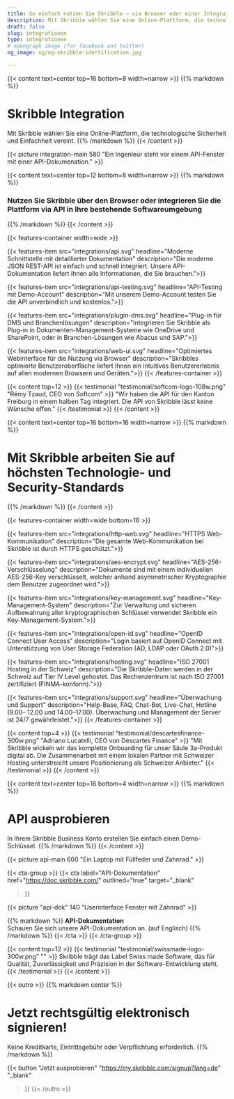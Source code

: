 ```yaml
---
title: So einfach nutzen Sie Skribble – via Browser oder einer Integration
description: Mit Skribble wählen Sie eine Online-Plattform, die technologische Sicherheit und Einfachheit vereint. Nutzen Sie Skribble über den Browser oder integrieren Sie die Plattform.
draft: false
slug: integrationen
type: integrationen
# opengraph image (for facebook and twitter)
og_image: og/og-skribble-identification.jpg

---
```


{{< content text=center top=16 bottom=8 width=narrow >}}
{{% markdown %}}
# Skribble Integration
Mit Skribble wählen Sie eine Online-Plattform, die
technologische Sicherheit und Einfachheit vereint.
{{% /markdown %}}
{{< /content >}}

{{< picture integration-main 580 "Ein Ingenieur steht vor einem API-Fenster mit einer API-Dokumenation." >}}

{{< content text=center top=12 bottom=8 width=narrow >}}
{{% markdown %}}
### Nutzen Sie Skribble über den Browser oder integrieren Sie die Plattform via API in Ihre bestehende Softwareumgebung
{{% /markdown %}}
{{< /content >}}

{{< features-container width=wide >}}

  {{< features-item src="integrations/api.svg"
    headline="Moderne Schnittstelle mit detaillierter Dokumentation"
    description="Die moderne JSON REST-API ist einfach und schnell integriert. Unsere API-Dokumentation liefert Ihnen alle Informationen, die Sie brauchen.">}}

  {{< features-item src="integrations/api-testing.svg"
    headline="API-Testing mit Demo-Account"
    description="Mit unserem Demo-Account testen Sie die API unverbindlich und kostenlos.">}}

  {{< features-item src="integrations/plugin-dms.svg"
    headline="Plug-in für DMS und Branchenlösungen"
    description="Integrieren Sie Skribble als Plug-in in Dokumenten-Management-Systeme wie OneDrive und SharePoint, oder in Branchen-Lösungen wie Abacus und SAP.">}}

  {{< features-item src="integrations/web-ui.svg"
    headline="Optimiertes Webinterface für die Nutzung via Browser"
    description="Skribbles optimierte Benutzeroberfläche liefert Ihnen ein intuitives Benutzererlebnis auf allen modernen Browsern und Geräten.">}}
{{< /features-container >}}

[//]: # (--------------------------------------------------------------------------------------------------------------)

{{< content top=12 >}}
{{< testimonial "testimonial/softcom-logo-108w.png" "Rémy Tzaud, CEO von Softcom" >}}
"Wir haben die API für den Kanton Freiburg in einem halben Tag integriert. Die API von Skribble lässt keine Wünsche offen."
{{< /testimonial >}}
{{< /content >}}

[//]: # (--------------------------------------------------------------------------------------------------------------)

{{< content text=center top=16 bottom=16 width=narrow >}}
{{% markdown %}}
# Mit Skribble arbeiten Sie auf höchsten Technologie- und Security-Standards
{{% /markdown %}}
{{< /content >}}

{{< features-container width=wide bottom=16 >}}

  {{< features-item src="integrations/http-web.svg"
    headline="HTTPS Web-Kommunikation"
    description="Die gesamte Web-Kommunikation bei Skribble ist durch HTTPS geschützt.">}}

  {{< features-item src="integrations/aes-encrypt.svg"
    headline="AES-256-Verschlüsselung"
    description="Dokumente sind mit einem individuellen AES-256-Key verschlüsselt, welcher anhand asymmetrischer Kryptographie dem Benutzer zugeordnet wird.">}}

  {{< features-item src="integrations/key-management.svg"
    headline="Key-Management-System"
    description="Zur Verwaltung und sicheren Aufbewahrung aller kryptographischen Schlüssel verwendet Skribble ein Key-Management-System.">}}

  {{< features-item src="integrations/open-id.svg"
    headline="OpenID Connect User Access"
    description="Login basiert auf OpenID Connect mit Unterstützung von User Storage Federation (AD, LDAP oder OAuth 2.0)">}}

  {{< features-item src="integrations/hosting.svg"
    headline="ISO 27001 Hosting in der Schweiz"
    description="Die Skribble-Daten werden in der Schweiz auf Tier IV Level gehostet. Das Rechenzentrum ist nach ISO 27001 zertifiziert (FINMA-konform).">}}

  {{< features-item src="integrations/support.svg"
    headline="Überwachung und Support"
    description="Help-Base, FAQ, Chat-Bot, Live-Chat, Hotline (9.00– 12.00 und 14.00–17.00). Überwachung und Management der Server ist 24/7 gewährleistet.">}}
{{< /features-container >}}

[//]: # (--------------------------------------------------------------------------------------------------------------)

{{< content top=4 >}}
{{< testimonial "testimonial/descartesfinance-300w.png" "Adriano Lucatelli, CEO von Descartes Finance" >}}
"Mit Skribble wickeln wir das komplette Onboarding für unser Säule 3a-Produkt digital ab. Die Zusammenarbeit mit einem lokalen Partner mit Schweizer Hosting unterstreicht unsere Positionierung als Schweizer Anbieter."
{{< /testimonial >}}
{{< /content >}}

[//]: # (--------------------------------------------------------------------------------------------------------------)

{{< content text=center top=16 bottom=4 width=narrow >}}
{{% markdown %}}
# API ausprobieren
In Ihrem Skribble Business Konto erstellen Sie einfach einen Demo-Schlüssel.
{{% /markdown %}}
{{< /content >}}

{{< picture api-main 600 "Ein Laptop mit Füllfeder und Zahnrad." >}}

[//]: # (--------------------------------------------------------------------------------------------------------------)

{{< cta-group >}}
{{< cta
  label="API-Dokumentation"
  href="https://doc.skribble.com/"
  outlined="true"
  target="_blank"
>}}

{{< picture "api-dok" 140 "Userinterface Fenster mit Zahnrad" >}}

{{% markdown %}}
**API-Dokumentation**<br>
Schauen Sie sich unsere API-Dokumentation an. (auf Englisch)
{{% /markdown %}}
{{< /cta >}}
{{< /cta-group >}}

[//]: # (--------------------------------------------------------------------------------------------------------------)

{{< content top=12 >}}
{{< testimonial "testimonial/swissmade-logo-300w.png" "" >}}
Skribble trägt das Label
Swiss made Software, das für Qualität, Zuverlässigkeit und Präzision in der Software-Entwicklung steht.
{{< /testimonial >}}
{{< /content >}}

[//]: # (--------------------------------------------------------------------------------------------------------------)

{{< outro   >}}
{{% markdown center %}}
# Jetzt rechtsgültig elektronisch signieren!
Keine Kreditkarte, Eintrittsgebühr oder
Verpflichtung erforderlich.
{{% /markdown %}}

{{< button
  "Jetzt ausprobieren"
  "https://my.skribble.com/signup?lang=de"
  "_blank"
>}}
{{< /outro >}}
